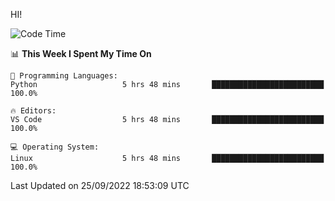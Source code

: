 HI! 
<!--START_SECTION:waka-->
![Code Time](http://img.shields.io/badge/Code%20Time-115%20hrs%2056%20mins-blue)

📊 **This Week I Spent My Time On** 

```text
💬 Programming Languages: 
Python                   5 hrs 48 mins       █████████████████████████   100.0%

🔥 Editors: 
VS Code                  5 hrs 48 mins       █████████████████████████   100.0%

💻 Operating System: 
Linux                    5 hrs 48 mins       █████████████████████████   100.0%

```


 Last Updated on 25/09/2022 18:53:09 UTC
<!--END_SECTION:waka-->
